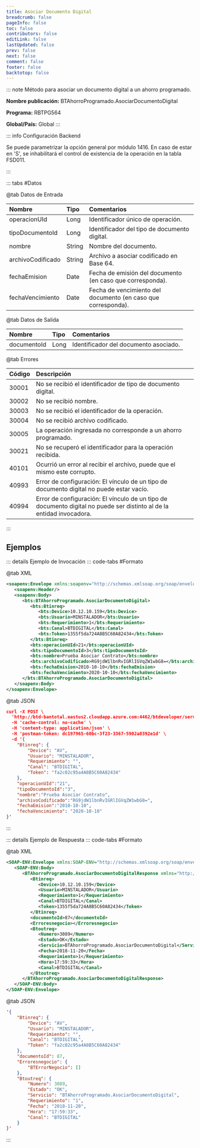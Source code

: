```yaml
---
title: Asociar Documento Digital
breadcrumb: false
pageInfo: false
toc: false
contributors: false
editLink: false
lastUpdated: false
prev: false
next: false
comment: false
footer: false
backtotop: false
---
```


<!-- ABRE DATOS DEL MÉTODO -->
::: note Método para asociar un documento digital a un ahorro programado.

**Nombre publicación:** BTAhorroProgramado.AsociarDocumentoDigital

**Programa:** RBTPG564

**Global/País:** Global
:::
<!-- CIERRA DATOS DEL MÉTODO -->

<!-- ABRE CONFIGURACIÓN BACKEND -->
::: info Configuración Backend

Se puede parametrizar la opción general por módulo 1416. En caso de estar en 'S', se inhabilitará el control de existencia de la operación en la tabla FSD011.

:::
<!-- CIERRA CONFIGURACIÓN BACKEND -->

<!-- ABRE TABLA DE DATOS -->
::: tabs #Datos 

@tab Datos de Entrada

Nombre | Tipo | Comentarios
:--------- | :--------- | :---------
operacionUId | Long | Identificador único de operación.
tipoDocumentoId | Long | Identificador del tipo de documento digital.
nombre | String | Nombre del documento.
archivoCodificado | String | Archivo a asociar codificado en Base 64.
fechaEmision | Date | Fecha de emisión del documento (en caso que corresponda).
fechaVencimiento | Date | Fecha de vencimiento del documento (en caso que corresponda).

@tab Datos de Salida

Nombre | Tipo | Comentarios
:--------- | :----------- | :-----------
documentoId | Long | Identificador del documento asociado.

@tab Errores

Código | Descripción
:--------- | :-----------
30001 | No se recibió el identificador de tipo de documento digital.
30002 | No se recibió nombre.
30003 | No se recibió el identificador de la operación.
30004 | No se recibió archivo codificado.
30005 | La operación ingresada no corresponde a un ahorro programado.
30021 | No se recuperó el identificador para la operación recibida.
40101 | Ocurrió un error al recibir el archivo, puede que el mismo este corrupto.
40993 | Error de configuración: El vínculo de un tipo de documento digital no puede estar vacío.
40994 | Error de configuración: El vínculo de un tipo de documento digital no puede ser distinto al de la entidad invocadora.
::: 
<!-- CIERRA TABLA DE DATOS -->

## **Ejemplos**

<!-- ABRE EJEMPLO DE INVOCACIÓN -->
::: details Ejemplo de Invocación 
::: code-tabs #Formato

@tab XML
```xml
<soapenv:Envelope xmlns:soapenv="http://schemas.xmlsoap.org/soap/envelope/" xmlns:bts="http://uy.com.dlya.bantotal/BTSOA/">
   <soapenv:Header/>
   <soapenv:Body>
      <bts:BTAhorroProgramado.AsociarDocumentoDigital>
         <bts:Btinreq>
            <bts:Device>10.12.10.159</bts:Device>
            <bts:Usuario>MINSTALADOR</bts:Usuario>
            <bts:Requerimiento>1</bts:Requerimiento>
            <bts:Canal>BTDIGITAL</bts:Canal>
            <bts:Token>1355f5da724A8B5C60A82434</bts:Token>
         </bts:Btinreq>
         <bts:operacionUId>21</bts:operacionUId>
         <bts:tipoDocumentoId>3</bts:tipoDocumentoId>
         <bts:nombre>Prueba Asociar Contrato</bts:nombre>
         <bts:archivoCodificado>RG9jdW1lbnRvIGRlIGVqZW1wbG8=</bts:archivoCodificado>
         <bts:fechaEmision>2010-10-10</bts:fechaEmision>
         <bts:fechaVencimiento>2020-10-10</bts:fechaVencimiento>
      </bts:BTAhorroProgramado.AsociarDocumentoDigital>
   </soapenv:Body>
</soapenv:Envelope>
```

@tab JSON
```json
curl -X POST \
  'http://btd-bantotal.eastus2.cloudapp.azure.com:4462/btdeveloper/servlet/com.dlya.bantotal.odwsbt_BTAhorroProgramado?AsociarDocumentoDigital=' \
  -H 'cache-control: no-cache' \
  -H 'content-type: application/json' \
  -H 'postman-token: dc197965-60bc-3f23-3367-5902a0392e1d' \
  -d '{
	"Btinreq": {
		"Device": "AV",
		"Usuario": "MINSTALADOR",
		"Requerimiento": "",
		"Canal": "BTDIGITAL",
		"Token": "fa2c02c95a4A8B5C60A82434"
	},
	"operacionUId":"21",
    "tipoDocumentoId":"3",
    "nombre":"Prueba Asociar Contrato",
    "archivoCodificado":"RG9jdW1lbnRvIGRlIGVqZW1wbG8=",
    "fechaEmision":"2010-10-10",
    "fechaVencimiento": "2020-10-10"
}'
```
:::
<!-- CIERRA EJEMPLO DE INVOCACIÓN -->

<!-- ABRE EJEMPLO DE RESPUESTA -->
::: details Ejemplo de Respuesta 
::: code-tabs #Formato

@tab XML
```xml
<SOAP-ENV:Envelope xmlns:SOAP-ENV="http://schemas.xmlsoap.org/soap/envelope/" xmlns:xsd="http://www.w3.org/2001/XMLSchema" xmlns:SOAP-ENC="http://schemas.xmlsoap.org/soap/encoding/" xmlns:xsi="http://www.w3.org/2001/XMLSchema-instance">
   <SOAP-ENV:Body>
      <BTAhorroProgramado.AsociarDocumentoDigitalResponse xmlns="http://uy.com.dlya.bantotal/BTSOA/">
         <Btinreq>
            <Device>10.12.10.159</Device>
            <Usuario>MINSTALADOR</Usuario>
            <Requerimiento>1</Requerimiento>
            <Canal>BTDIGITAL</Canal>
            <Token>1355f5da724A8B5C60A82434</Token>
         </Btinreq>
         <documentoId>87</documentoId>
         <Erroresnegocio></Erroresnegocio>
         <Btoutreq>
            <Numero>3089</Numero>
            <Estado>OK</Estado>
            <Servicio>BTAhorroProgramado.AsociarDocumentoDigital</Servicio>
            <Fecha>2018-11-20</Fecha>
            <Requerimiento>1</Requerimiento>
            <Hora>17:59:33</Hora>
            <Canal>BTDIGITAL</Canal>
         </Btoutreq>
      </BTAhorroProgramado.AsociarDocumentoDigitalResponse>
   </SOAP-ENV:Body>
</SOAP-ENV:Envelope>
```

@tab JSON
```json
'{
	"Btinreq": {
		"Device": "AV",
		"Usuario": "MINSTALADOR",
		"Requerimiento": "",
		"Canal": "BTDIGITAL",
		"Token": "fa2c02c95a4A8B5C60A82434"
	},
    "documentoId": 87,
    "Erroresnegocio": {
        "BTErrorNegocio": []
    },
    "Btoutreq": {
        "Numero": 3089,
        "Estado": "OK",
        "Servicio": "BTAhorroProgramado.AsociarDocumentoDigital",
        "Requerimiento": "1",
        "Fecha": "2018-11-20",
        "Hora": "17:59:33",
        "Canal": "BTDIGITAL"
    }
}'
```
::: 
<!-- CIERRA EJEMPLO DE RESPUESTA -->